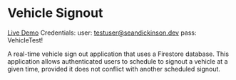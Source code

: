 # Vehicle Signout

[Live Demo](https://vehicle-signout.web.app/)
Credentials: user: testuser@seandickinson.dev pass: VehicleTest!

A real-time vehicle sign out application that uses a Firestore database. This application allows authenticated users to schedule to signout a vehicle at a given time, provided it does not conflict with another scheduled signout.


